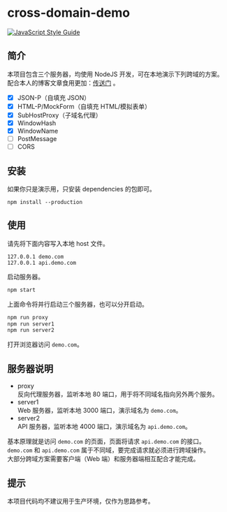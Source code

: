# cross-domain-demo

[![JavaScript Style Guide](https://img.shields.io/badge/code_style-standard-brightgreen.svg)](https://standardjs.com)

## 简介

本项目包含三个服务器，均使用 NodeJS 开发，可在本地演示下列跨域的方案。  
配合本人的博客文章食用更加：[传送门](https://segmentfault.com/a/1190000014223524) 。

- [x] JSON-P（自填充 JSON）
- [x] HTML-P/MockForm（自填充 HTML/模拟表单）
- [x] SubHostProxy（子域名代理）
- [x] WindowHash
- [x] WindowName
- [ ] PostMessage
- [ ] CORS

## 安装

如果你只是演示用，只安装 dependencies 的包即可。

```
npm install --production
```

## 使用

请先将下面内容写入本地 host 文件。

```text
127.0.0.1 demo.com
127.0.0.1 api.demo.com
```

启动服务器。

```bash
npm start
```

上面命令将并行启动三个服务器，也可以分开启动。

```bash
npm run proxy
npm run server1
npm run server2
```

打开浏览器访问 `demo.com`。

## 服务器说明

- proxy  
  反向代理服务器，监听本地 80 端口，用于将不同域名指向另外两个服务。
- server1  
  Web 服务器，监听本地 3000 端口，演示域名为 `demo.com`。
- server2  
  API 服务器，监听本地 4000 端口，演示域名为 `api.demo.com`。

基本原理就是访问 `demo.com` 的页面，页面将请求 `api.demo.com` 的接口。  
`demo.com` 和 `api.demo.com` 属于不同域，要完成请求就必须进行跨域操作。  
大部分跨域方案需要客户端（Web 端）和服务器端相互配合才能完成。

## 提示

本项目代码均不建议用于生产环境，仅作为思路参考。
